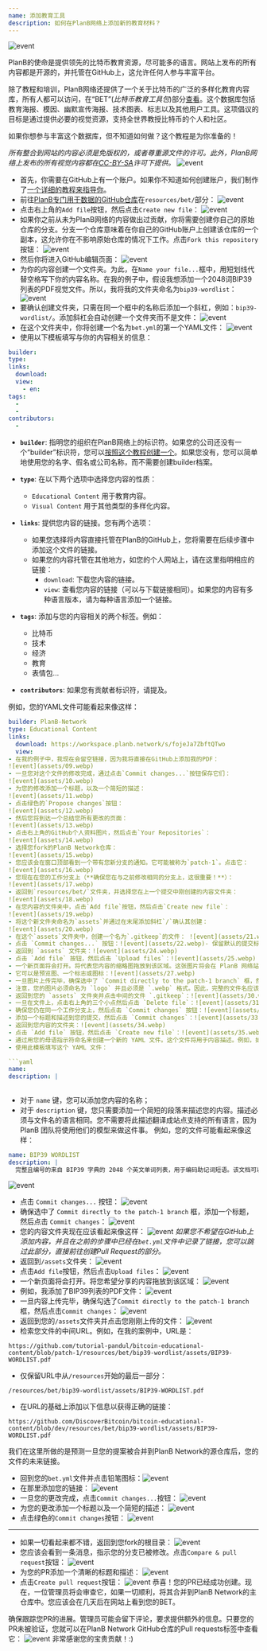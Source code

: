 ```yaml
---
name: 添加教育工具
description: 如何在PlanB网络上添加新的教育材料？
---
```

![event](assets/cover.webp)

PlanB的使命是提供领先的比特币教育资源，尽可能多的语言。网站上发布的所有内容都是开源的，并托管在GitHub上，这允许任何人参与丰富平台。

除了教程和培训，PlanB网络还提供了一个关于比特币的广泛的多样化教育内容库，所有人都可以访问，在“BET”(_比特币教育工具包_)部分[查看](https://planb.network/resources/bet)。这个数据库包括教育海报、模因、幽默宣传海报、技术图表、标志以及其他用户工具。这项倡议的目标是通过提供必要的视觉资源，支持全世界教授比特币的个人和社区。

如果你想参与丰富这个数据库，但不知道如何做？这个教程是为你准备的！

*所有整合到网站的内容必须是免版权的，或者尊重源文件的许可。此外，PlanB网络上发布的所有视觉内容都在[CC-BY-SA](https://creativecommons.org/licenses/by-sa/4.0/)许可下提供。*
![event](assets/01.webp)
- 首先，你需要在GitHub上有一个账户。如果你不知道如何创建账户，我们制作了[一个详细的教程来指导你](https://planb.network/tutorials/others/contribution/create-github-account-a75fc39d-f0d0-44dc-9cd5-cd94aee0c07c)。
- 前往[PlanB专门用于数据的GitHub仓库](https://github.com/PlanB-Network/bitcoin-educational-content/tree/dev/resources/bet)在`resources/bet/`部分：
![event](assets/02.webp)
- 点击右上角的`Add file`按钮，然后点击`Create new file`：
![event](assets/03.webp)
- 如果你之前从未为PlanB网络的内容做出过贡献，你将需要创建你自己的原始仓库的分支。分支一个仓库意味着在你自己的GitHub账户上创建该仓库的一个副本，这允许你在不影响原始仓库的情况下工作。点击`Fork this repository`按钮：
![event](assets/04.webp)
- 然后你将进入GitHub编辑页面：
![event](assets/05.webp)
- 为你的内容创建一个文件夹。为此，在`Name your file...`框中，用短划线代替空格写下你的内容名称。在我的例子中，假设我想添加一个2048词BIP39列表的PDF视觉文件。所以，我将我的文件夹命名为`bip39-wordlist`： ![event](assets/06.webp)
- 要确认创建文件夹，只需在同一个框中的名称后添加一个斜杠，例如：`bip39-wordlist/`。添加斜杠会自动创建一个文件夹而不是文件：
![event](assets/07.webp)
- 在这个文件夹中，你将创建一个名为`bet.yml`的第一个YAML文件：
![event](assets/08.webp)
- 使用以下模板填写与你的内容相关的信息：

```yaml
builder: 
type: 
links:
  download: 
  view: 
    - en: 
tags:
  - 
  - 
contributors:
  - 
```
- **`builder`**: 指明您的组织在PlanB网络上的标识符。如果您的公司还没有一个“builder”标识符，您可以[按照这个教程创建一个](https://planb.network/tutorials/others/contribution/add-builder-b5834c46-6dcc-4064-8d68-1ef529991d3d)。如果您没有，您可以简单地使用您的名字、假名或公司名称，而不需要创建builder档案。
- **`type`**: 在以下两个选项中选择您内容的性质：
	- `Educational Content` 用于教育内容。
	- `Visual Content` 用于其他类型的多样化内容。

- **`links`**: 提供您内容的链接。您有两个选项：
	- 如果您选择将内容直接托管在PlanB的GitHub上，您将需要在后续步骤中添加这个文件的链接。
	- 如果您的内容托管在其他地方，如您的个人网站上，请在这里指明相应的链接：
	    - `download`: 下载您内容的链接。
	    - `view`: 查看您内容的链接（可以与下载链接相同）。如果您的内容有多种语言版本，请为每种语言添加一个链接。

- **`tags`**: 添加与您的内容相关的两个标签。例如：
	- 比特币
	- 技术
	- 经济
	- 教育
	- 表情包...

- **`contributors`**: 如果您有贡献者标识符，请提及。

例如，您的YAML文件可能看起来像这样：

```yaml
builder: PlanB-Network
type: Educational Content
links:
  download: https://workspace.planb.network/s/fojeJa7ZbftQTwo
  view:
- 在我的例子中，我现在会留空链接，因为我将直接在GitHub上添加我的PDF：
![event](assets/09.webp)
- 一旦您对这个文件的修改完成，通过点击`Commit changes...`按钮保存它们：
![event](assets/10.webp)
- 为您的修改添加一个标题，以及一个简短的描述：
![event](assets/11.webp)
- 点击绿色的`Propose changes`按钮：
![event](assets/12.webp)
- 然后您将到达一个总结您所有更改的页面：
![event](assets/13.webp)
- 点击右上角的GitHub个人资料图片，然后点击`Your Repositories`：
![event](assets/14.webp)
- 选择您fork的PlanB Network仓库：
![event](assets/15.webp)
- 您应该会在窗口顶部看到一个带有您新分支的通知。它可能被称为`patch-1`。点击它：
![event](assets/16.webp)
- 您现在在您的工作分支上（**确保您在与之前修改相同的分支上，这很重要！**）：
![event](assets/17.webp)
- 返回到`resources/bet/`文件夹，并选择您在上一个提交中刚创建的内容文件夹：
![event](assets/18.webp)
- 在您内容的文件夹中，点击`Add file`按钮，然后点击`Create new file`：
![event](assets/19.webp)
- 将这个新文件夹命名为`assets`并通过在末尾添加斜杠`/`确认其创建：
![event](assets/20.webp)
- 在这个`assets`文件夹中，创建一个名为`.gitkeep`的文件： ![event](assets/21.webp)
- 点击 `Commit changes...` 按钮：![event](assets/22.webp)- 保留默认的提交标题，并确保选中了 `Commit directly to the patch-1 branch` 框，然后点击 `Commit changes`：![event](assets/23.webp)
- 返回到 `assets` 文件夹：![event](assets/24.webp)
- 点击 `Add file` 按钮，然后点击 `Upload files`：![event](assets/25.webp)
- 一个新页面将会打开。将代表您内容的缩略图拖放到该区域。这张图片将会在 PlanB 网络站点上显示：![event](assets/26.webp)
- 它可以是预览图、一个标志或图标：![event](assets/27.webp)
- 一旦图片上传完毕，确保选中了 `Commit directly to the patch-1 branch` 框，然后点击 `Commit changes`：![event](assets/28.webp)
- 注意，您的图片必须命名为 `logo` 并且必须是 `.webp` 格式。因此，完整的文件名应该是：`logo.webp`：![event](assets/29.webp)
- 返回到您的 `assets` 文件夹并点击中间的文件 `.gitkeep`：![event](assets/30.webp)
- 一旦在文件上，点击右上角的三个小点然后点击 `Delete file`：![event](assets/31.webp)
- 确保您仍在同一个工作分支上，然后点击 `Commit changes` 按钮：![event](assets/32.webp)
- 添加一个标题和描述到您的提交，然后点击 `Commit changes`：![event](assets/33.webp)
- 返回到您内容的文件夹：![event](assets/34.webp)
- 点击 `Add file` 按钮，然后点击 `Create new file`：![event](assets/35.webp)
- 通过用您的母语指示符命名来创建一个新的 YAML 文件。这个文件将用于内容描述。例如，如果我想用英语写我的描述，我会将这个文件命名为 `en.yml`：![event](assets/36.webp)
- 使用此模板填写这个 YAML 文件：

```yaml
name: 
description: |
  
```

- 对于 `name` 键，您可以添加您内容的名称；
- 对于 `description` 键，您只需要添加一个简短的段落来描述您的内容。描述必须与文件名的语言相同。您不需要将此描述翻译成站点支持的所有语言，因为 PlanB 团队将使用他们的模型来做这件事。
例如，您的文件可能看起来像这样：

```yaml
name: BIP39 WORDLIST
description: |
  完整且编号的来自 BIP39 字典的 2048 个英文单词列表，用于编码助记词短语。该文档可以打印在单页上。
```

![event](assets/37.webp)
- 点击 `Commit changes...` 按钮：
![event](assets/38.webp)
- 确保选中了 `Commit directly to the patch-1 branch` 框，添加一个标题，然后点击 `Commit changes`：
![event](assets/39.webp)
- 您的内容文件夹现在应该看起来像这样：
![event](assets/40.webp)
*如果您不希望在GitHub上添加内容，并且在之前的步骤中已经在`bet.yml`文件中记录了链接，您可以跳过此部分，直接前往创建Pull Request的部分。*
- 返回到`/assets`文件夹：
![event](assets/41.webp)
- 点击`Add file`按钮，然后点击`Upload files`：
![event](assets/42.webp)
- 一个新页面将会打开。将您希望分享的内容拖放到该区域：
![event](assets/43.webp)
- 例如，我添加了BIP39列表的PDF文件：
![event](assets/44.webp)
- 一旦内容上传完毕，确保勾选了`Commit directly to the patch-1 branch`框，然后点击`Commit changes`：
![event](assets/45.webp)
- 返回到您的`/assets`文件夹并点击您刚刚上传的文件：
![event](assets/46.webp)
- 检索您文件的中间URL。例如，在我的案例中，URL是：

```url
https://github.com/tutorial-pandul/bitcoin-educational-content/blob/patch-1/resources/bet/bip39-wordlist/assets/BIP39-WORDLIST.pdf
```

- 仅保留URL中从`/resources`开始的最后一部分：

```url
/resources/bet/bip39-wordlist/assets/BIP39-WORDLIST.pdf
```

- 在URL的基础上添加以下信息以获得正确的链接：

```url
https://github.com/DiscoverBitcoin/bitcoin-educational-content/blob/dev/resources/bet/bip39-wordlist/assets/BIP39-WORDLIST.pdf
```

我们在这里所做的是预测一旦您的提案被合并到PlanB Network的源仓库后，您的文件的未来链接。
- 回到您的`bet.yml`文件并点击铅笔图标：![event](assets/47.webp)
- 在那里添加您的链接：
![event](assets/48.webp)
- 一旦您的更改完成，点击`Commit changes...`按钮：
![event](assets/49.webp)
- 为您的更改添加一个标题以及一个简短的描述：
![event](assets/50.webp)
- 点击绿色的`Commit changes`按钮：
![event](assets/51.webp)

---

- 如果一切看起来都不错，返回到您fork的根目录：
![event](assets/52.webp)
- 您应该会看到一条消息，指示您的分支已被修改。点击`Compare & pull request`按钮：
![event](assets/53.webp)
- 为您的PR添加一个清晰的标题和描述：
![event](assets/54.webp)
- 点击`Create pull request`按钮：
![event](assets/55.webp)
恭喜！您的PR已经成功创建。现在，一位管理员将会审查它，如果一切顺利，将其合并到PlanB Network的主仓库中。您应该会在几天后在网站上看到您的BET。

确保跟踪您PR的进展。管理员可能会留下评论，要求提供额外的信息。只要您的PR未被验证，您就可以在PlanB Network GitHub仓库的Pull requests标签中查看它：
![event](assets/56.webp)
非常感谢您的宝贵贡献！:)
